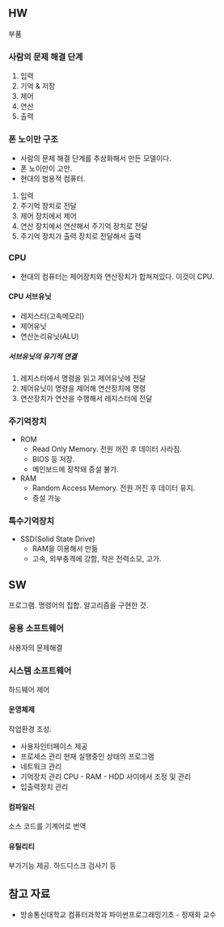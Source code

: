 ## HW

부품

### 사람의 문제 해결 단계

1. 입력
2. 기억 & 저장
3. 제어
4. 연산
5. 출력

### 폰 노이만 구조

- 사람의 문제 해결 단계를 추상화해서 만든 모델이다.
- 폰 노이만이 고안.
- 현대의 범용적 컴퓨터.

1. 입력
2. 주기억 장치로 전달
3. 제어 장치에서 제어
4. 연산 장치에서 연산해서 주기억 장치로 전달
5. 주기억 장치가 출력 장치로 전달해서 출력

### CPU

- 현대의 컴퓨터는 제어장치와 연산장치가 합쳐져있다. 이것이 CPU.

#### CPU 서브유닛

- 레지스터(고속메모리)
- 제어유닛
- 연산논리유닛(ALU)

##### 서브유닛의 유기적 연결

1. 레지스터에서 명령을 읽고 제어유닛에 전달
2. 제어유닛이 명령을 제어해 연산장치에 명령
3. 연산장치가 연산을 수행해서 레지스터에 전달

### 주기억장치

- ROM
    - Read Only Memory. 전원 꺼진 후 데이터 사라짐.
    - BIOS 등 저장.
    - 메인보드에 장착돼 증설 불가.
- RAM
    - Random Access Memory. 전원 꺼진 후 데이터 유지.
    - 증설 가능

### 특수기억장치

- SSD(Solid State Drive)
    - RAM을 이용해서 만듦
    - 고속, 외부충격에 강함, 작은 전력소모, 고가.

## SW

프로그램.
명령어의 집합.
알고리즘을 구현한 것.

### 응용 소프트웨어

사용자의 문제해결

### 시스템 소프트웨어

하드웨어 제어

#### 운영체제

작업환경 조성.

- 사용자인터페이스 제공
- 프로세스 관리
    현재 실행중인 상태의 프로그램
- 네트워크 관리
- 기억장치 관리
    CPU - RAM - HDD 사이에서 조정 및 관리
- 입출력장치 관리

#### 컴파일러

소스 코드를 기계어로 번역

#### 유틸리티

부가기능 제공. 하드디스크 검사기 등

## 참고 자료

- 방송통신대학교 컴퓨터과학과 파이썬프로그래밍기초 - 정재화 교수